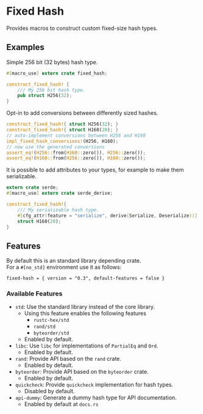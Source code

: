 # Fixed Hash

Provides macros to construct custom fixed-size hash types.

## Examples

Simple 256 bit (32 bytes) hash type.

```rust
#[macro_use] extern crate fixed_hash;

construct_fixed_hash! {
    /// My 256 bit hash type.
    pub struct H256(32);
}
```

Opt-in to add conversions between differently sized hashes.

```rust
construct_fixed_hash!{ struct H256(32); }
construct_fixed_hash!{ struct H160(20); }
// auto-implement conversions between H256 and H160
impl_fixed_hash_conversions!(H256, H160);
// now use the generated conversions
assert_eq!(H256::from(H160::zero()), H256::zero());
assert_eq!(H160::from(H256::zero()), H160::zero());
```

It is possible to add attributes to your types, for example to make them serializable.

```rust
extern crate serde;
#[macro_use] extern crate serde_derive;

construct_fixed_hash!{
    /// My serializable hash type.
    #[cfg_attr(feature = "serialize", derive(Serialize, Deserialize))]
    struct H160(20);
}
```

## Features

By default this is an standard library depending crate.  
For a `#[no_std]` environment use it as follows:

```
fixed-hash = { version = "0.3", default-features = false }
```

### Available Features

- `std`: Use the standard library instead of the core library.
	- Using this feature enables the following features
		- `rustc-hex/std`
		- `rand/std`
		- `byteorder/std`
    - Enabled by default.
- `libc`: Use `libc` for implementations of `PartialEq` and `Ord`.
    - Enabled by default.
- `rand`: Provide API based on the `rand` crate.
    - Enabled by default.
- `byteorder`: Provide API based on the `byteorder` crate.
    - Enabled by default.
- `quickcheck`: Provide `quickcheck` implementation for hash types.
    - Disabled by default.
- `api-dummy`: Generate a dummy hash type for API documentation.
    - Enabled by default at `docs.rs`
